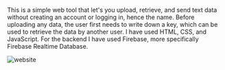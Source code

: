 This is a simple web tool that let's you upload, retrieve, and send text data without creating an account or logging in, hence the name.
Before uploading any data, the user first needs to write down a key, which can be used to retrieve the data by another user.
I have used HTML, CSS, and JavaScript. For the backend I have used Firebase, more specifically Firebase Realtime Database.

![website](https://user-images.githubusercontent.com/121612080/221358249-dce08de7-a19f-4b02-b251-293dead897e3.PNG)
